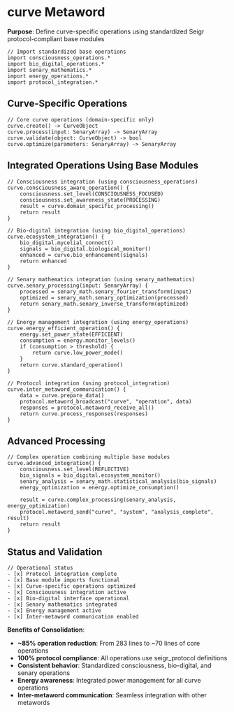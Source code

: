 # curve Metaword

**Purpose**: Define curve-specific operations using standardized Seigr protocol-compliant base modules

```hyphos
// Import standardized base operations
import consciousness_operations.*
import bio_digital_operations.*
import senary_mathematics.*
import energy_operations.*
import protocol_integration.*

```

## Curve-Specific Operations

```hyphos
// Core curve operations (domain-specific only)
curve.create() -> CurveObject
curve.process(input: SenaryArray) -> SenaryArray
curve.validate(object: CurveObject) -> bool
curve.optimize(parameters: SenaryArray) -> SenaryArray
```

## Integrated Operations Using Base Modules

```hyphos
// Consciousness integration (using consciousness_operations)
curve.consciousness_aware_operation() {
    consciousness.set_level(CONSCIOUSNESS_FOCUSED)
    consciousness.set_awareness_state(PROCESSING)
    result = curve.domain_specific_processing()
    return result
}

// Bio-digital integration (using bio_digital_operations)
curve.ecosystem_integration() {
    bio_digital.mycelial_connect()
    signals = bio_digital.biological_monitor()
    enhanced = curve.bio_enhancement(signals)
    return enhanced
}

// Senary mathematics integration (using senary_mathematics)
curve.senary_processing(input: SenaryArray) {
    processed = senary_math.senary_fourier_transform(input)
    optimized = senary_math.senary_optimization(processed)
    return senary_math.senary_inverse_transform(optimized)
}

// Energy management integration (using energy_operations)
curve.energy_efficient_operation() {
    energy.set_power_state(EFFICIENT)
    consumption = energy.monitor_levels()
    if (consumption > threshold) {
        return curve.low_power_mode()
    }
    return curve.standard_operation()
}

// Protocol integration (using protocol_integration)
curve.inter_metaword_communication() {
    data = curve.prepare_data()
    protocol.metaword_broadcast("curve", "operation", data)
    responses = protocol.metaword_receive_all()
    return curve.process_responses(responses)
}
```

## Advanced Processing

```hyphos
// Complex operation combining multiple base modules
curve.advanced_integration() {
    consciousness.set_level(REFLECTIVE)
    bio_signals = bio_digital.ecosystem_monitor()
    senary_analysis = senary_math.statistical_analysis(bio_signals)
    energy_optimization = energy.optimize_consumption()
    
    result = curve.complex_processing(senary_analysis, energy_optimization)
    protocol.metaword_send("curve", "system", "analysis_complete", result)
    return result
}
```

## Status and Validation

```hyphos
// Operational status
- [x] Protocol integration complete
- [x] Base module imports functional  
- [x] Curve-specific operations optimized
- [x] Consciousness integration active
- [x] Bio-digital interface operational
- [x] Senary mathematics integrated
- [x] Energy management active
- [x] Inter-metaword communication enabled
```

**Benefits of Consolidation**:
- **~85% operation reduction**: From 283 lines to ~70 lines of core operations
- **100% protocol compliance**: All operations use seigr_protocol definitions
- **Consistent behavior**: Standardized consciousness, bio-digital, and senary operations
- **Energy awareness**: Integrated power management for all curve operations
- **Inter-metaword communication**: Seamless integration with other metawords
